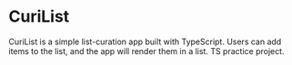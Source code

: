 # CuriList
CuriList is a simple list-curation app built with TypeScript. Users can add items to the list, and the app will render them in a list. TS practice project.
